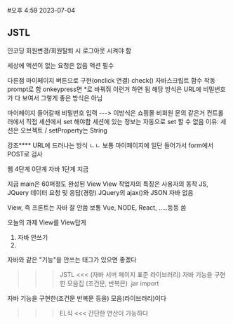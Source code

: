 #오후 4:59 2023-07-04

## JSTL

인코딩
회원변경/회원탈퇴 시 로그아웃 시켜야 함

세상에 액션이 없는 요청은 없음
액션 필수

다른점
마이페이지 버튼으로 구현(onclick 연결)
check() 자바스크립트 함수 작동
prompt로 함
onkeypress면 *로 바꿔줘 이런거 하면 됨
해당 방식은 URL에 비밀번호가 다 보여서 그렇게 좋은 방식은 아님

마이페이지 들어갈때 비밀번호 입력 ---> 이방식은 쇼핑몰 비회원 문의 같은거
컨트롤러에서 직접 세션에서 set 해야함
세션에 있는 정보는 자동으로 set 할 수 없음
이유: 세션은 오브젝트 / setProperty는 String

강조****
URL에 드러나는 방식 ㄴㄴ
보통 마이페이지에 일단 들어가서 form에서 POST로 검사


웹 4단계
0단계 자바
1단계 지금

지금 main은 60퍼정도 완성된 View
View 작업자의 특징은
사용자의 동작
JS, JQuery
데이터 요청 및 응답(경량)
JQuery의 ajax()와 JSON
자바 없음

View, 즉 프론트는 자바 잘 안씀
보통 Vue, NODE, React, .....등등 씀

오늘의 과제
View를 View답게
1) 자바 안쓰기
2) 

자바와 같은 "기능"을 안쓰는 태그가 있으면 좋곘다
>>> JSTL <<< (자바 서버 페이지 표준 라이브러리)
	자바 기능을 구현한 모음집
	(조건문, 반복믄) .jar import

자바 기능을 구현한(조건문 반복문 등을) 모음(라이브러리)이다

<!-- JAVA의 for문의 기능을 가지는 태그 -->
<!-- JSTL에 있음 -->
<!-- ${} EL식 : 자바의 표현식 -->

>>>EL식 <<<
	간단한 연산이 가능하다
